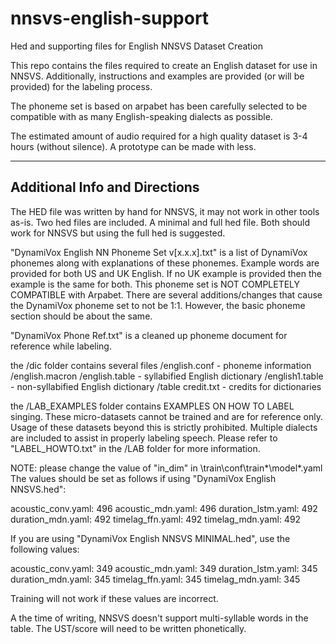 # nnsvs-english-support
Hed and supporting files for English NNSVS Dataset Creation

This repo contains the files required to create an English dataset for use in NNSVS.
Additionally, instructions and examples are provided (or will be provided) for the labeling process.

The phoneme set is based on arpabet has been carefully selected to be compatible with as many English-speaking dialects as possible.

The estimated amount of audio required for a high quality dataset is 3-4 hours (without silence). A prototype can be made with less.
___
## Additional Info and Directions

The HED file was written by hand for NNSVS, it may not work in other tools as-is.
Two hed files are included. A minimal and full hed file. Both should work for NNSVS but using the full hed is suggested.

"DynamiVox English NN Phoneme Set v[x.x.x].txt" is a list of DynamiVox phonemes along with explanations of these phonemes.
Example words are provided for both US and UK English. If no UK example is provided then the example is the same for both.
This phoneme set is NOT COMPLETELY COMPATIBLE with Arpabet.
There are several additions/changes that cause the DynamiVox phoneme set to not be 1:1.
However, the basic phoneme section should be about the same.

"DynamiVox Phone Ref.txt" is a cleaned up phoneme document for reference while labeling.

the /dic folder contains several files
/english.conf - phoneme information
/english.macron
/english.table - syllabified English dictionary
/english1.table - non-syllabified English dictionary
/table credit.txt - credits for dictionaries

the /LAB_EXAMPLES folder contains EXAMPLES ON HOW TO LABEL singing.
These micro-datasets cannot be trained and are for reference only.
Usage of these datasets beyond this is strictly prohibited.
Multiple dialects are included to assist in properly labeling speech.
Please refer to "LABEL_HOWTO.txt" in the /LAB folder for more information.

NOTE: please change the value of "in_dim" in \train\conf\train\*\model\*.yaml
The values should be set as follows if using "DynamiVox English NNSVS.hed":

acoustic_conv.yaml: 496
acoustic_mdn.yaml: 496
duration_lstm.yaml: 492
duration_mdn.yaml: 492
timelag_ffn.yaml: 492
timelag_mdn.yaml: 492

If you are using "DynamiVox English NNSVS MINIMAL.hed", use the following values:

acoustic_conv.yaml: 349
acoustic_mdn.yaml: 349
duration_lstm.yaml: 345
duration_mdn.yaml: 345
timelag_ffn.yaml: 345
timelag_mdn.yaml: 345

Training will not work if these values are incorrect.

A the time of writing, NNSVS doesn't support multi-syllable words in the table. The UST/score will need to be written phonetically.
